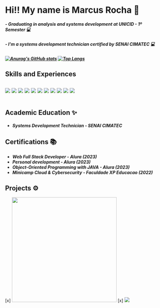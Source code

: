 <h1> Hi!! My name is Marcus Rocha 👋
<h5> - Graduating in analysis and systems development at UNICID - 1º Semester  💻<h5/>
<h5> - I'm a systems development technician certified by SENAI CIMATEC 💻<h5/>
  
[![Anurag's GitHub stats](https://github-readme-stats.vercel.app/api?username=marcusvrsousa&theme=dracula&show_icons=true)](https://github.com/marcusvrsousa/github-readme-stats) [![Top Langs](https://github-readme-stats.vercel.app/api/top-langs/?username=marcusvrsousa&layout=compact&theme=dracula)](https://github.com/marcusvrsousa/github-readme-stats)
  
<h2>Skills and Experiences <h2/>
  <div>
  <img src='https://img.shields.io/badge/HTML5-E34F26?style=for-the-badge&logo=html5&logoColor=white'>
  <img src='https://img.shields.io/badge/CSS3-1572B6?style=for-the-badge&logo=css3&logoColor=white'>
  <img src='https://img.shields.io/badge/JavaScript-F7DF1E?style=for-the-badge&logo=javascript&logoColor=black'>
  <img src='https://img.shields.io/badge/React-20232A?style=for-the-badge&logo=react&logoColor=61DAFB'>
  <img src='https://img.shields.io/badge/TypeScript-007ACC?style=for-the-badge&logo=typescript&logoColor=white'>
  <img src='https://img.shields.io/badge/Jest-323330?style=for-the-badge&logo=Jest&logoColor=white'>
  <img src='https://img.shields.io/badge/Tailwind_CSS-38B2AC?style=for-the-badge&logo=tailwind-css&logoColor=white'>
  <img src='https://img.shields.io/badge/styled--components-DB7093?style=for-the-badge&logo=styled-components&logoColor=white'>
  <img src='https://img.shields.io/badge/Material--UI-0081CB?style=for-the-badge&logo=material-ui&logoColor=white'>
  <img src='https://img.shields.io/badge/MySQL-00000F?style=for-the-badge&logo=mysql&logoColor=white'>
  <img src='https://img.shields.io/badge/Java-ED8B00?style=for-the-badge&logo=openjdk&logoColor=white'>
  </div>

  </br>
  
  Academic Education ✨
     <h5>
      <ul>
        <li>Systems Development Technician - SENAI CIMATEC</li>
      </ul>
     </h5>
  
  <h2>Certifications 📚</h2>
     <h5>
      <ul>
        <li>Web Full Stack Developer - Alura (2023)</li>
        <li>Personal development - Alura (2023)</li>
        <li>Object-Oriented Programming with JAVA - Alura (2023)</li>
        <li>Minicamp Cloud & Cybersecurity - Faculdade XP Educacao (2022)</li>
      </ul>
     </h5>
   
  <h2>Projects ⚙</h2>
  <div >
<!--     <a href="https://marcusvrsousa.github.io/Dashboard-Covid19/"><img src='https://user-images.githubusercontent.com/32283039/233812846-12eacdcf-fb78-4c5f-867b-58634a811cd2.png' width='350px'></a>  -->
 [x] <a href="https://francielesobrancelhasof.vercel.app/"><img src='https://github.com/marcusvrsousa/marcusvrsousa/assets/32283039/66065d66-dd8b-478a-89e8-ab7930c040f8.png' width='340px'></a>
   [x] <a href="https://bakery-website-ruddy.vercel.app/"><img src='https://github.com/marcusvrsousa/marcusvrsousa/assets/32283039/b56c376f-7f54-43ef-9c5a-b57c0de60d9b.png'></a>
 
   </div>

<!--
**marcusvrsousa/marcusvrsousa** is a ✨ _special_ ✨ repository because its `README.md` (this file) appears on your GitHub profile.

Here are some ideas to get you started:

- 🔭 I’m currently working on ...
- 🌱 I’m currently learning ...
- 👯 I’m looking to collaborate on ...
- 🤔 I’m looking for help with ...
- 💬 Ask me about ...
- 📫 How to reach me: ...
- 😄 Pronouns: ...
- ⚡ Fun fact: ...
-->
